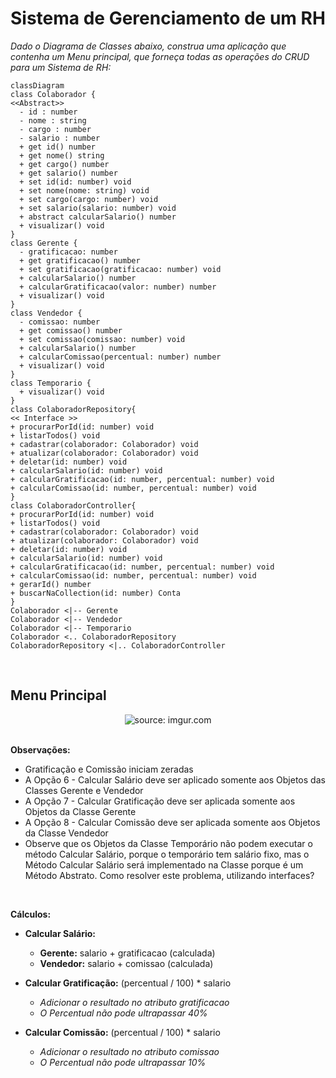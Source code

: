 <h1>Sistema de Gerenciamento de um RH</h1>



*Dado o Diagrama de Classes abaixo, construa uma aplicação que contenha um Menu principal, que forneça todas as operações do CRUD para um Sistema de RH:*



```mermaid
classDiagram
class Colaborador {
<<Abstract>>
  - id : number
  - nome : string
  - cargo : number
  - salario : number
  + get id() number
  + get nome() string
  + get cargo() number
  + get salario() number
  + set id(id: number) void
  + set nome(nome: string) void
  + set cargo(cargo: number) void
  + set salario(salario: number) void
  + abstract calcularSalario() number
  + visualizar() void
}
class Gerente {
  - gratificacao: number
  + get gratificacao() number
  + set gratificacao(gratificacao: number) void
  + calcularSalario() number
  + calcularGratificacao(valor: number) number
  + visualizar() void
}
class Vendedor {
  - comissao: number
  + get comissao() number
  + set comissao(comissao: number) void
  + calcularSalario() number
  + calcularComissao(percentual: number) number
  + visualizar() void
}
class Temporario {
  + visualizar() void
}
class ColaboradorRepository{
<< Interface >>
+ procurarPorId(id: number) void
+ listarTodos() void
+ cadastrar(colaborador: Colaborador) void
+ atualizar(colaborador: Colaborador) void
+ deletar(id: number) void
+ calcularSalario(id: number) void
+ calcularGratificacao(id: number, percentual: number) void
+ calcularComissao(id: number, percentual: number) void
}
class ColaboradorController{
+ procurarPorId(id: number) void
+ listarTodos() void
+ cadastrar(colaborador: Colaborador) void
+ atualizar(colaborador: Colaborador) void
+ deletar(id: number) void
+ calcularSalario(id: number) void
+ calcularGratificacao(id: number, percentual: number) void
+ calcularComissao(id: number, percentual: number) void
+ gerarId() number
+ buscarNaCollection(id: number) Conta
}
Colaborador <|-- Gerente
Colaborador <|-- Vendedor
Colaborador <|-- Temporario
Colaborador <.. ColaboradorRepository
ColaboradorRepository <|.. ColaboradorController

```

<br />

<h2>Menu Principal</h2>



<div align="center"><img src="https://i.imgur.com/lwoWNZI.png" title="source: imgur.com" /></div>

<br />

**Observações:**

- Gratificação e Comissão iniciam zeradas
- A Opção 6 - Calcular Salário deve ser aplicado somente aos Objetos das Classes Gerente e Vendedor
- A Opção 7 - Calcular Gratificação deve ser aplicada somente aos Objetos da Classe Gerente
- A Opção 8 - Calcular Comissão deve ser aplicada somente aos Objetos da Classe Vendedor
- Observe que os Objetos da Classe Temporário não podem executar o método Calcular Salário, porque o temporário tem salário fixo, mas o Método Calcular Salário será implementado na Classe porque é um Método Abstrato. Como resolver este problema, utilizando interfaces?

<br />

**Cálculos:**

- **Calcular Salário:** 
  - **Gerente:** salario + gratificacao (calculada)
  - **Vendedor:** salario + comissao (calculada)

- **Calcular Gratificação:** (percentual / 100) * salario  
  - *Adicionar o resultado no atributo gratificacao*
  - *O Percentual não pode ultrapassar 40%*

- **Calcular Comissão:** (percentual / 100) * salario
  - *Adicionar o resultado no atributo comissao*
  - *O Percentual não pode ultrapassar 10%*

